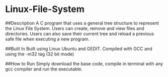 # Linux-File-System

##Description
  A C program that uses a general tree structure to represent the Linux File System. Users can create, remove and view files and directories.
  Users can also save their current tree and reload a previous safe file when executing a new program.
 
##Built In
  Built using Linux Ubuntu and GEDIT. Compiled with GCC and using the -m32 tag (32 bit mode)

##How to Run
  Simply download the base code, compile in terminal with any gcc compiler and run the executable.
  
